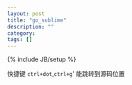 ```yaml
---
layout: post
title: "go_sublime"
description: ""
category: 
tags: []
---
```

{% include JB/setup %}

快捷键
	 `ctrl+dot`,`ctrl+g`' 能跳转到源码位置